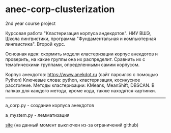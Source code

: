 # anec-corp-clusterization
2nd year course project


Курсовая работа "Кластеризация корпуса андекдотов". 
НИУ ВШЭ, Школа лингвистики, программа "Фундаментальная и компьютерная лингвистика". Второй курс.

Основная идея: скормить модели кластеризации корпус анекдотов и проверить, на какие группы она их распределит. Сравнить их с тематическими группами, определенными самим корпусом.

Корпус анекдотов: https://www.anekdot.ru (сайт парсился с помощью Python)
Ключевые слова: python, кластеризация, косинусное расстояние.
Методы кластеризации: KMeans, MeanShift, DBSCAN. В папках для каждого метода, кроме кода, также находятся картинки.

***
a_corp.py - создание корпуса анекдотов

a_mystem.py - лемматизация

[site](https://tozdo.github.io/anec-corp-clusterization) (на данный момент выключен из-за ограничений github)
